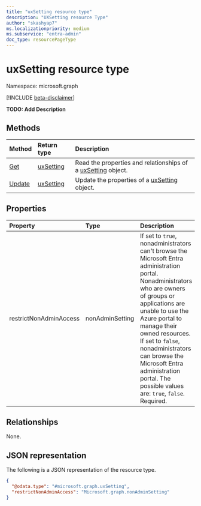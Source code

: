 ```yaml
---
title: "uxSetting resource type"
description: "UXSetting resource Type"
author: "skashyap7"
ms.localizationpriority: medium
ms.subservice: "entra-admin"
doc_type: resourcePageType
---
```


# uxSetting resource type

Namespace: microsoft.graph

[!INCLUDE [beta-disclaimer](../../includes/beta-disclaimer.md)]

**TODO: Add Description**

## Methods
|Method|Return type|Description|
|:---|:---|:---|
|[Get](../api/uxsetting-get.md)|[uxSetting](../resources/uxsetting.md)|Read the properties and relationships of a [uxSetting](../resources/uxsetting.md) object.|
|[Update](../api/uxsetting-update.md)|[uxSetting](../resources/uxsetting.md)|Update the properties of a [uxSetting](../resources/uxsetting.md) object.|

## Properties
|Property|Type|Description|
|:---|:---|:---|
|restrictNonAdminAccess|nonAdminSetting|If set to `true`, nonadministrators can't browse the Microsoft Entra administration portal. Nonadministrators  who are owners of groups or applications are unable to use the Azure portal to manage their owned resources. If set to `false`, nonadministrators can browse the Microsoft Entra administration portal. The possible values are: `true`, `false`. Required.|

## Relationships
None.

## JSON representation
The following is a JSON representation of the resource type.
<!-- {
  "blockType": "resource",
  "keyProperty": "id",
  "@odata.type": "microsoft.graph.uxSetting",
  "openType": false
}
-->
``` json
{
  "@odata.type": "#microsoft.graph.uxSetting",
  "restrictNonAdminAccess": "Microsoft.graph.nonAdminSetting"
}
```

